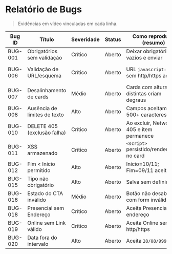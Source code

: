 # Relatório de Bugs

> Evidências em vídeo vinculadas em cada linha.

| Bug ID | Título | Severidade | Status | Como reproduzir (resumo) | Casos relacionados | Evidência |
|---|---|---|---|---|---|---|
| BUG-001 | Obrigatórios sem validação | Crítico | Aberto | Deixar obrigatórios vazios e enviar | CAD-002, CAD-020 | [Vídeo](https://drive.google.com/file/d/10zgtOzYhfQ3x-P67rwpx7KpDjuyn8iYI/view?usp=drive_link) |
| BUG-006 | Validação de URL/esquema | Crítico | Aberto | URL `javascript:` / sem http/https aceita | CAD-007, CAD-008, CAD-027 | [Vídeo](https://drive.google.com/file/d/10yWAYaeDJ15MUiCoU3GF1UDbqgfrosLc/view?usp=drive_link) |
| BUG-007 | Desalinhamento de cards | Médio | Aberto | Cards com alturas distintas criam degraus | CAD-018, CAD-022 | [Vídeo](https://drive.google.com/file/d/1j4Gwb8ag-oRqgW9BmtbK_amdIlDrskKG/view?usp=drive_link) |
| BUG-008 | Ausência de limites de texto | Alto | Aberto | Campos aceitam 500+ caracteres | CAD-019 | [[Vídeo](https://drive.google.com/file/d/1di1bD_lcvt6v4_956pYiDVqTlzfgScIP/view?usp=drive_link) |
| BUG-010 | DELETE 405 (exclusão falha) | Crítico | Aberto | Ao excluir, Network 405 e item permanece | CAD-025 | [Vídeo](https://drive.google.com/file/d/1je6oVr7YJDBhEXvwacSY2K9WbPKQaVTo/view?usp=drive_link) |
| BUG-011 | XSS armazenado | Crítico | Aberto | `<script>` persistido/renderizado no card | CAD-017 | [Vídeo](https://drive.google.com/file/d/1oB2_eKakYYOLuT9InY5t6ZE3xYTA4vZ4/view?usp=drive_link) |
| BUG-012 | Fim < Início permitido | Alto | Aberto | Início=10/11; Fim=09/11 aceito | CAD-010 | [Vídeo](https://drive.google.com/file/d/1-wKvoMSsIGI1QD9i5m1hDqwT9Srmg1tQ/view?usp=drive_link) |
| BUG-015 | Tipo não obrigatório | Alto | Aberto | Salva sem definir Tipo | CAD-013 | [Vídeo](https://drive.google.com/file/d/1GCkhzz_OPg0QQx2rsbLGrHSA84YvqYQZ/view?usp=drive_link) |
| BUG-016 | Estado do CTA inválido | Médio | Aberto | Botão não desabilita com form inválido | CAD-015 | [Vídeo](https://drive.google.com/file/d/1DtRr4ayMLENCK4Cd1GDjRjPQn_EsZvEN/view?usp=drive_link) |
| BUG-018 | Presencial sem Endereço | Crítico | Aberto | Aceita Presencial sem endereço | CAD-026 | [Vídeo](https://drive.google.com/file/d/1ZXHmXXetbHEj8H1H6BasHkv0ZYu6j3GC/view?usp=drive_link) |
| BUG-019 | Online sem Link válido | Crítico | Aberto | Aceita Online sem http/https | CAD-027 | [Vídeo](https://drive.google.com/file/d/1Yze2g8PrinZsuBVDigjxXoUiJQr8TWNN/view?usp=drive_link) |
| BUG-020 | Data fora do intervalo | Alto | Aberto | Aceita `28/08/99999` | CAD-009 | [Vídeo](https://drive.google.com/file/d/1cjTQvaxTNsHmyO9qmxEi-Lzxk1lV-EzD/view?usp=drive_link) |


